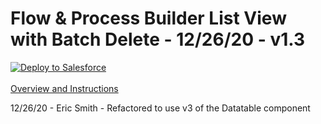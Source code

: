 Flow & Process Builder List View with Batch Delete - 12/26/20 - v1.3  
====================================================================

<a href="https://githubsfdeploy.herokuapp.com">
  <img alt="Deploy to Salesforce"
       src="https://raw.githubusercontent.com/afawcett/githubsfdeploy/master/deploy.png">
</a>  
<br/><br/>
<a href="https://ericsplayground.wordpress.com/2020/06/11/flow-and-process-builder-list-view-with-batch-delete/">
  Overview and Instructions
</a>  
  
12/26/20 - Eric Smith -   Refactored to use v3 of the Datatable component
  

